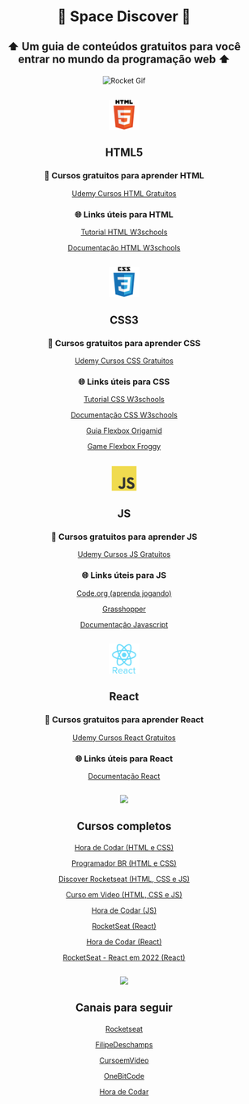   # <p align="center">🚀 Space Discover 🚀</p>
  ## <p align="center">⬆️ Um guia de conteúdos gratuitos para você entrar no mundo da programação web ⬆️</p>

  <p align="center"><img src="https://c.tenor.com/aqjGQV7crbgAAAAC/rocket.gif" alt="Rocket Gif" /></p>

  ## 

  <p align="center"><img src="https://raw.githubusercontent.com/devicons/devicon/master/icons/html5/html5-original-wordmark.svg" width="60" /> </p>
  
  ## <p align="center">HTML5</p>

  ### <p align="center">📓 Cursos gratuitos para aprender HTML</p>

  <p align="center">
    <p align="center">
      <a href="https://www.udemy.com/topic/html5/?price=price-free&sort=popularity" target="_blank">Udemy Cursos HTML Gratuitos</a>
    </p>
  </p>

  ### <p align="center">🌐 Links úteis para HTML</p>

  <p align="center">
    <p align="center">
      <a href="https://www.w3schools.com/html/default.asp" target="_blank">Tutorial HTML W3schools</a>
    </p>
    <p align="center">
      <a href="https://www.w3schools.com/tags/default.asp" target="_blank">Documentação HTML W3schools</a>
    </p>
  </p>

  ## 

  <p align="center"><img src="https://raw.githubusercontent.com/devicons/devicon/master/icons/css3/css3-original-wordmark.svg" width="60" /> </p>

  ## <p align="center">CSS3</p>

  ### <p align="center">📓 Cursos gratuitos para aprender CSS</p>

  <p align="center">
    <p align="center">
      <a href="https://www.udemy.com/topic/css/?price=price-free&sort=popularity" target="_blank">Udemy Cursos CSS Gratuitos</a>
    </p>
  </p>
  

  ### <p align="center">🌐 Links úteis para CSS</p>

  <p align="center">
    <p align="center">
      <a href="https://www.w3schools.com/css/default.asp" target="_blank">Tutorial CSS W3schools</a>
    </p>
    <p align="center">
      <a href="https://www.w3schools.com/cssref/default.asp" target="_blank">Documentação CSS W3schools</a>
    </p>
    <p align="center">
      <a href="https://origamid.com/projetos/flexbox-guia-completo/" target="_blank">Guia Flexbox Origamid</a>
    </p>
    <p align="center">
      <a href="https://flexboxfroggy.com/" target="_blank">Game Flexbox Froggy</a>
    </p>
  </p>

  ## 

  <p align="center"><img src="https://raw.githubusercontent.com/devicons/devicon/master/icons/javascript/javascript-original.svg" width="50" /> </p>
  
  ## <p align="center">JS</p>

  ### <p align="center">📓 Cursos gratuitos para aprender JS</p>

  <p align="center">
    <p align="center">
      <a href="https://www.udemy.com/topic/javascript/?price=price-free&sort=popularity" target="_blank">Udemy Cursos JS Gratuitos</a>
    </p>
  </p>

  ### <p align="center">🌐 Links úteis para JS</p>

  <p align="center">
    <p align="center">
      <a href="https://code.org" target="_blank">Code.org (aprenda jogando)</a>
    </p>
    <p align="center">
      <a href="https://grasshopper.app/pt_br/" target="_blank">Grasshopper</a>
    </p>
    <p align="center">
      <a href="https://developer.mozilla.org/pt-BR/docs/Web/JavaScript" target="_blank">Documentação Javascript</a>
    </p>
    
  </p>

  ## 

  <p align="center"><img src="https://raw.githubusercontent.com/devicons/devicon/master/icons/react/react-original-wordmark.svg" width="60" /> </p>
  
  ## <p align="center">React</p>

  ### <p align="center">📓 Cursos gratuitos para aprender React</p>

  <p align="center">
    <p align="center">
      <a href="https://www.udemy.com/topic/react/?price=price-free&sort=popularity" target="_blank">Udemy Cursos React Gratuitos</a>
    </p>
  </p>

  ### <p align="center">🌐 Links úteis para React</p>

  <p align="center">
    <p align="center">
      <a href="https://pt-br.reactjs.org/" target="_blank">Documentação React</a>
    </p>

  </p>

  ## 

  <p align="center"><img src="http://assets.mktnaweb.com/accounts/2013/02/20/29689/pictures/59/original_%C3%ADcone_cursos.png?1447340854" width="50" /> </p>
  
  ## <p align="center">Cursos completos</p>

  <p align="center">
    <p align="center">
      <a href="https://youtube.com/playlist?list=PLnDvRpP8Bnez2LJGshXKtid2f-aUkFOqM" target="_blank">Hora de Codar (HTML e CSS)</a>
    </p>
    <p align="center">
      <a href="https://youtube.com/playlist?list=PLVzrOYTg7zYAsLLBBN20bo7qOr9fC-USB" target="_blank">Programador BR (HTML e CSS)</a>
    </p>
    <p align="center">
      <a href="https://www.rocketseat.com.br/discover" target="_blank">Discover Rocketseat (HTML, CSS e JS)</a>
    </p>
    <p align="center">
      <a href="https://www.cursoemvideo.com/" target="_blank">Curso em Video (HTML, CSS e JS)</a>
    </p>
    <p align="center">
      <a href="https://youtube.com/playlist?list=PLnDvRpP8BneysKU8KivhnrVaKpILD3gZ6" target="_blank">Hora de Codar (JS)</a>
    </p>
    <p align="center">
      <a href="https://youtube.com/playlist?list=PL85ITvJ7FLoiuaKgHFYgrhZDwXOUEaxWI" target="_blank">RocketSeat (React)</a>
    </p>
    <p align="center">
      <a href="https://youtube.com/playlist?list=PLnDvRpP8BneyVA0SZ2okm-QBojomniQVO" target="_blank">Hora de Codar (React)</a>
    </p>
    <p align="center">
      <a href="https://youtu.be/pDbcC-xSat4" target="_blank">RocketSeat - React em 2022 (React)</a>
    </p>
  </p>

  ## 

  <p align="center"><img src="https://www.apaulista.org.br/wp-content/uploads/2021/02/youtube-logo.png" width="50" /> </p>

  ## <p align="center">Canais para seguir</p>

  <p align="center">
    <p align="center">
      <a href="https://www.youtube.com/c/RocketSeat" target="_blank">Rocketseat</a>
    </p>
    <p align="center">
      <a href="https://www.youtube.com/c/FilipeDeschamps" target="_blank">FilipeDeschamps</a>
    </p>
    <p align="center">
      <a href="https://www.youtube.com/c/CursoemVídeo" target="_blank">CursoemVídeo</a>
    </p>
    <p align="center">
      <a href="https://www.youtube.com/c/OneBitCode" target="_blank">OneBitCode</a>
    </p>
    <p align="center">
      <a href="https://www.youtube.com/channel/UCDoFiMhpOnLFq1uG4RL4xag" target="_blank">Hora de Codar</a>
    </p>
  </p>
